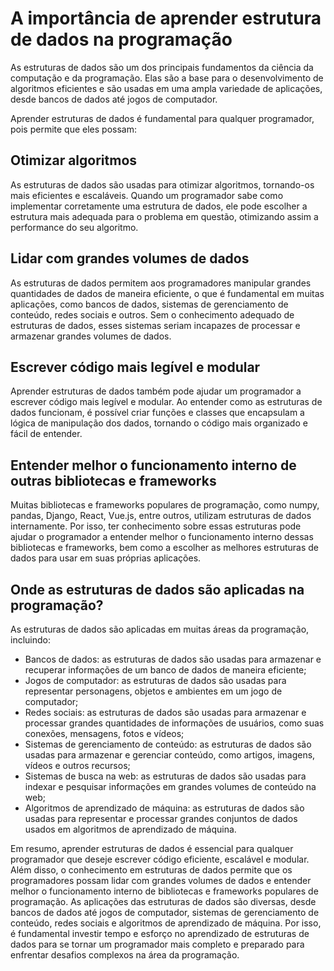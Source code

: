 
# A importância de aprender estrutura de dados na programação

As estruturas de dados são um dos principais fundamentos da ciência da computação e da programação. Elas são a base para o desenvolvimento de algoritmos eficientes e são usadas em uma ampla variedade de aplicações, desde bancos de dados até jogos de computador.

Aprender estruturas de dados é fundamental para qualquer programador, pois permite que eles possam:

## Otimizar algoritmos

As estruturas de dados são usadas para otimizar algoritmos, tornando-os mais eficientes e escaláveis. Quando um programador sabe como implementar corretamente uma estrutura de dados, ele pode escolher a estrutura mais adequada para o problema em questão, otimizando assim a performance do seu algoritmo.

## Lidar com grandes volumes de dados

As estruturas de dados permitem aos programadores manipular grandes quantidades de dados de maneira eficiente, o que é fundamental em muitas aplicações, como bancos de dados, sistemas de gerenciamento de conteúdo, redes sociais e outros. Sem o conhecimento adequado de estruturas de dados, esses sistemas seriam incapazes de processar e armazenar grandes volumes de dados.

##  Escrever código mais legível e modular

Aprender estruturas de dados também pode ajudar um programador a escrever código mais legível e modular. Ao entender como as estruturas de dados funcionam, é possível criar funções e classes que encapsulam a lógica de manipulação dos dados, tornando o código mais organizado e fácil de entender.

## Entender melhor o funcionamento interno de outras bibliotecas e frameworks

Muitas bibliotecas e frameworks populares de programação, como numpy, pandas, Django, React, Vue.js, entre outros, utilizam estruturas de dados internamente. Por isso, ter conhecimento sobre essas estruturas pode ajudar o programador a entender melhor o funcionamento interno dessas bibliotecas e frameworks, bem como a escolher as melhores estruturas de dados para usar em suas próprias aplicações.

## Onde as estruturas de dados são aplicadas na programação?

As estruturas de dados são aplicadas em muitas áreas da programação, incluindo:

- Bancos de dados: as estruturas de dados são usadas para armazenar e recuperar informações de um banco de dados de maneira eficiente;
- Jogos de computador: as estruturas de dados são usadas para representar personagens, objetos e ambientes em um jogo de computador;
- Redes sociais: as estruturas de dados são usadas para armazenar e processar grandes quantidades de informações de usuários, como suas conexões, mensagens, fotos e vídeos;
- Sistemas de gerenciamento de conteúdo: as estruturas de dados são usadas para armazenar e gerenciar conteúdo, como artigos, imagens, vídeos e outros recursos;
- Sistemas de busca na web: as estruturas de dados são usadas para indexar e pesquisar informações em grandes volumes de conteúdo na web;
- Algoritmos de aprendizado de máquina: as estruturas de dados são usadas para representar e processar grandes conjuntos de dados usados em algoritmos de aprendizado de máquina.

Em resumo, aprender estruturas de dados é essencial para qualquer programador que deseje escrever código eficiente, escalável e modular. Além disso, o conhecimento em estruturas de dados permite que os programadores possam lidar com grandes volumes de dados e entender melhor o funcionamento interno de bibliotecas e frameworks populares de programação. As aplicações das estruturas de dados são diversas, desde bancos de dados até jogos de computador, sistemas de gerenciamento de conteúdo, redes sociais e algoritmos de aprendizado de máquina. Por isso, é fundamental investir tempo e esforço no aprendizado de estruturas de dados para se tornar um programador mais completo e preparado para enfrentar desafios complexos na área da programação.